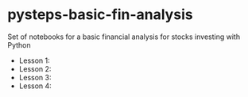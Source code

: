 # pysteps-basic-fin-analysis
Set of notebooks for a basic financial analysis for stocks investing with Python

* Lesson 1:
* Lesson 2: 
* Lesson 3:
* Lesson 4:
